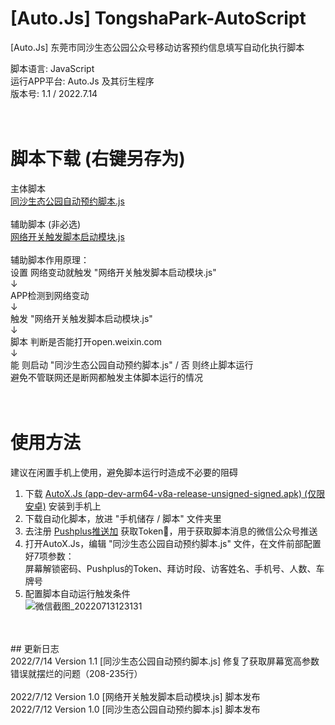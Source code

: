 # [Auto.Js] TongshaPark-AutoScript
[Auto.Js] 东莞市同沙生态公园公众号移动访客预约信息填写自动化执行脚本

脚本语言: JavaScript<br/>
运行APP平台: Auto.Js 及其衍生程序<br/>
版本号: 1.1 / 2022.7.14<br/>
<br/>
<br/>
# 脚本下载 (右键另存为)
主体脚本
<br/>
[同沙生态公园自动预约脚本.js](https://github.com/goodDOS/Auto.Js_TongshaPark-AutoScript/blob/main/%E5%90%8C%E6%B2%99%E7%94%9F%E6%80%81%E5%85%AC%E5%9B%AD%E8%87%AA%E5%8A%A8%E9%A2%84%E7%BA%A6%E8%84%9A%E6%9C%AC.js)
<br/>
<br/>
辅助脚本 (非必选)
<br/>
[网络开关触发脚本启动模块.js](https://github.com/goodDOS/Auto.Js_TongshaPark-AutoScript/blob/main/%E7%BD%91%E7%BB%9C%E5%BC%80%E5%85%B3%E8%A7%A6%E5%8F%91%E8%84%9A%E6%9C%AC%E5%90%AF%E5%8A%A8%E6%A8%A1%E5%9D%97.js)
<br/>
<br/>
辅助脚本作用原理：<br/>
设置 网络变动就触发 "网络开关触发脚本启动模块.js"<br/>
↓<br/>
APP检测到网络变动<br/>
↓<br/>
触发 "网络开关触发脚本启动模块.js"<br/>
↓<br/>
脚本 判断是否能打开open.weixin.com<br/>
↓<br/>
能 则启动 "同沙生态公园自动预约脚本.js" / 否 则终止脚本运行<br/>
避免不管联网还是断网都触发主体脚本运行的情况<br/>
<br/>
<br/>
# 使用方法
建议在闲置手机上使用，避免脚本运行时造成不必要的阻碍
1. 下载 [AutoX.Js (app-dev-arm64-v8a-release-unsigned-signed.apk) (仅限安卓)](https://github.com/kkevsekk1/AutoX/releases) 安装到手机上<br/>
2. 下载自动化脚本，放进 "手机储存 / 脚本" 文件夹里<br/>
3. 去注册 [Pushplus推送加](https://www.pushplus.plus/) 获取Token🐎，用于获取脚本消息的微信公众号推送<br/>
4. 打开AutoX.Js，编辑 "同沙生态公园自动预约脚本.js" 文件，在文件前部配置好7项参数：<br/>屏幕解锁密码、Pushplus的Token、拜访时段、访客姓名、手机号、人数、车牌号<br/>
5. 配置脚本自动运行触发条件<br/>
![微信截图_20220713123131](https://user-images.githubusercontent.com/16776856/178651158-1dc94d2b-5356-4f64-a784-37f9834d6385.png)<br/>
<br/>
<br/>
## 更新日志<br/>
2022/7/14 Version 1.1 [同沙生态公园自动预约脚本.js] 修复了获取屏幕宽高参数错误就摆烂的问题（208-235行）
<br/>
<br/>
2022/7/12 Version 1.0 [网络开关触发脚本启动模块.js] 脚本发布<br/>
2022/7/12 Version 1.0 [同沙生态公园自动预约脚本.js] 脚本发布
